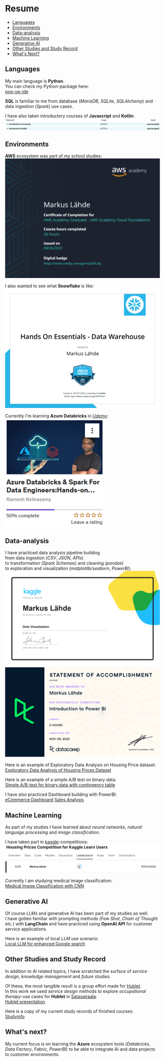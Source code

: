 # Resume

- [Languages](#languages)
- [Environments](#environments)
- [Data-analysis](#data-analysis)
- [Machine Learning](#machine-learning)
- [Generative AI](#generative-ai)
- [Other Studies and Study Record](#other-studies-and-study-record)
- [What's Next?](#whats-next)

## Languages

My main language is **Python**. <br>
You can check my Python-package here: <br>
[pop-up-ide](https://github.com/markuslahde/pop-up-ide)

**SQL** is familiar to me from database (*MariaDB*, *SQLite*, *SQLAlchemy*) and data ingestion (*Spark*) use cases. <br>

I have also taken introductory courses of **Javascript** and **Kotlin**: <br>
![Metropolia_courses](https://github.com/markuslahde/resume/blob/main/Metropolia_Javascript_Kotlin.png)


## Environments

**AWS** ecosystem was part of my school studies: <br>
![aws](https://github.com/markuslahde/resume/blob/main/AWS_s.png)

I also wanted to see what **Snowflake** is like: <br>
![Snowflake](https://github.com/markuslahde/resume/blob/main/Snowflake_s.png)

Currently I'm learning **Azure Databricks** in [Udemy](https://www.udemy.com/): <br>
![Databricks](https://github.com/markuslahde/resume/blob/main/Databricks.png)


## Data-analysis

I have practiced data analysis pipeline building <br>
from data ingestion (*CSV*, *JSON*, *APIs*) <br>
to transformation (*Spark Schemas*) and cleaning (*pandas*) <br>
to exploration and visualization (*matplotlib/seaborn*, *PowerBI*). <br>
![kaggle](https://github.com/markuslahde/resume/blob/main/DataVisualization_kaggle_s.png)
![PowerBI](https://github.com/markuslahde/resume/blob/main/PowerBI_s.png)

Here is an example of Exploratory Data Analysis on Housing Price dataset: <br>
[Exploratory Data Analysis of Housing Prices Dataset](https://github.com/markuslahde/resume/blob/main/Housing_Prices_EDA.pdf)

Here is an example of a simple A/B test on binary data: <br>
[Simple A/B-test for binary data with contingency table](https://github.com/markuslahde/resume/blob/main/ABtest_with_contingency_table_with_synthetic_data.ipynb)

I have also practiced Dashboard building with PowerBI: <br>
[eCommerce Dashboard](https://github.com/markuslahde/resume/blob/main/PowerBI_Dashboard_s.png)
[Sales Analysis](https://github.com/markuslahde/resume/blob/main/PowerBI_SalesAnalysis_s.png)

## Machine Learning

As part of my studies I have learned about *neural networks*, *natural language processing* and *image classification*. <br>

I have taken part in [kaggle](https://www.kaggle.com/)-competitions: <br>
![kaggle competition](https://github.com/markuslahde/resume/blob/main/kaggle_HousingPrices.png)

Currently I am studying medical image classification: <br>
[Medical Image Classification with CNN](https://github.com/markuslahde/Knee_Osteoarthritis_Classification)

## Generative AI

Of course *LLMs* and generative AI has been part of my studies as well. <br>
I have gotten familiar with prompting methods (*Few Shot*, *Chain of Thought* etc.) with **LangChain** and have practiced using **OpenAI API** for customer service applications.

Here is an example of local *LLM* use scenario: <br>
[Local LLM for enhanced Google search](https://github.com/markuslahde/LLM_enhanced_Google_search)


## Other Studies and Study Record

In addition to AI related topics, I have scratched the surface of *service design*, *knowledge management* and *future studies*. <br>

Of these, the most tangible result is a group effort made for [Hublet](https://gethublet.com/fi/). <br>
In this work we used *service design* methods to explore *occupational therapy*-use cases for **Hublet** in [Satasairaala](https://satakunnanhyvinvointialue.fi/): <br>
[Hublet presentation](https://github.com/markuslahde/resume/blob/main/Hublet_presentation.pdf)

Here is a copy of my current study records of finished courses: <br>
[Studyinfo](https://github.com/markuslahde/resume/blob/main/Studyinfo_20241029.pdf)


## What's next?

My current focus is on learning the **Azure** ecosystem tools (*Databricks*, *Data Factory*, *Fabric*, *PowerBI*) to be able to integrate AI and data projects to customer environments. <br>

